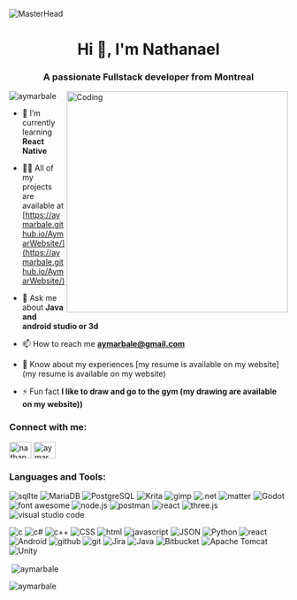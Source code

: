 ![MasterHead](https://img.freepik.com/free-vector/mobile-application-tupography-banner-with-mobile-device-symbols-flat-illustration_1284-29498.jpg?w=1380&t=st=1707518506~exp=1707519106~hmac=378d2c9448a4fbb948661b92afb8a2820f898dc907f566caf540f40d9643e40e)

<h1 align="center">Hi 👋, I'm Nathanael</h1>
<h3 align="center">A passionate Fullstack developer from Montreal</h3>
<img align="right" alt="Coding" width="400" src="https://i.redd.it/n8agw6z2smyb1.gif" >

<p align="left"> <img src="https://komarev.com/ghpvc/?username=aymarbale&label=Profile%20views&color=0e75b6&style=flat" alt="aymarbale" /> </p>

- 🌱 I’m currently learning **React Native**

- 👨‍💻 All of my projects are available at [https://aymarbale.github.io/AymarWebsite/](https://aymarbale.github.io/AymarWebsite/)

- 💬 Ask me about **Java and android studio or 3d**

- 📫 How to reach me **aymarbale@gmail.com**

- 📄 Know about my experiences [my resume is available on my website](my resume is available on my website)

- ⚡ Fun fact **I like to draw and go to the gym (my drawing are available on my website))**

<h3 align="left">Connect with me:</h3>
<p align="left">
<a href="https://linkedin.com/in/nathanael" target="blank"><img align="center" src="https://raw.githubusercontent.com/rahuldkjain/github-profile-readme-generator/master/src/images/icons/Social/linked-in-alt.svg" alt="nathanael" height="30" width="40" /></a>
<a href="https://instagram.com/aymar" target="blank"><img align="center" src="https://raw.githubusercontent.com/rahuldkjain/github-profile-readme-generator/master/src/images/icons/Social/instagram.svg" alt="aymar" height="30" width="40" /></a>
</p>

<h3 align="left">Languages and Tools:</h3>

![sqlIte](https://img.shields.io/badge/MySQL-005C84?style=for-the-badge&logo=mysql&logoColor=white)
![MariaDB](https://img.shields.io/badge/MariaDB-003545?style=for-the-badge&logo=mariadb&logoColor=white)
![PostgreSQL](https://img.shields.io/badge/PostgreSQL-316192style=forthebadge&logo=postgresql&logoColor=white)
![Krita](https://img.shields.io/badge/Krita-203759?style=for-the-badge&logo=krita&logoColor=EEF37B)
![gimp](https://img.shields.io/badge/gimp-5C5543?style=for-the-badge&logo=gimp&logoColor=white)
![.net](https://img.shields.io/badge/.NET-512BD4?style=for-the-badge&logo=dotnet&logoColor=white)
![matter](https://img.shields.io/badge/Matter%20js-4B5562?style=for-the-badge&logo=Matterdotjs&logoColor=white)
![Godot](https://img.shields.io/badge/Godot-478CBF?style=for-the-badge&logo=GodotEngine&logoColor=white)
![font awesome](https://img.shields.io/badge/Font_Awesome-339AF0?style=for-the-badge&logo=fontawesome&logoColor=white)
![node.js](https://img.shields.io/badge/Node%20js-339933?style=for-the-badge&logo=nodedotjs&logoColor=white)
![postman](https://img.shields.io/badge/Postman-FF6C37?style=for-the-badge&logo=Postman&logoColor=white)
![react](https://img.shields.io/badge/React-20232A?style=for-the-badge&logo=react&logoColor=61DAFB)
![three.js](https://img.shields.io/badge/ThreeJs-black?style=for-the-badge&logo=three.js&logoColor=white)
![visual studio code](https://img.shields.io/badge/Visual_Studio_Code-0078D4?style=for-the-badge&logo=visual%20studio%20code&logoColor=white)


![c](https://img.shields.io/badge/C-00599C?style=for-the-badge&logo=c&logoColor=white)
![c#](https://img.shields.io/badge/C%23-239120?style=for-the-badge&logo=csharp&logoColor=white)
![c++](https://img.shields.io/badge/C%2B%2B-00599C?style=for-the-badge&logo=c%2B%2B&logoColor=white)
![CSS](https://img.shields.io/badge/CSS3-1572B6?style=for-the-badge&logo=css3&logoColor=white)
![html](https://img.shields.io/badge/HTML5-E34F26?style=for-the-badge&logo=html5&logoColor=white)
![javascript](https://img.shields.io/badge/JavaScript-323330?style=for-the-badge&logo=javascript&logoColor=F7DF1E)
![JSON](https://img.shields.io/badge/json-5E5C5C?style=for-the-badge&logo=json&logoColor=white)
![Python](https://img.shields.io/badge/Python-FFD43B?style=for-the-badge&logo=python&logoColor=blue)
![react](https://img.shields.io/badge/React_Native-20232A?style=for-the-badge&logo=react&logoColor=61DAFB)
![Android](https://img.shields.io/badge/Android-3DDC84?style=for-the-badge&logo=android&logoColor=white)
![github](https://img.shields.io/badge/GitHub-100000?style=for-the-badge&logo=github&logoColor=white)
![git](https://img.shields.io/badge/GIT-E44C30?style=for-the-badge&logo=git&logoColor=white)
![Jira](https://img.shields.io/badge/Jira-0052CC?style=for-the-badge&logo=Jira&logoColor=white)
![Java](https://img.shields.io/badge/java-%23ED8B00.svg?style=for-the-badge&logo=openjdk&logoColor=white)
![Bitbucket](https://img.shields.io/badge/bitbucket-%230047B3.svg?style=for-the-badge&logo=bitbucket&logoColor=white)
![Apache Tomcat](https://img.shields.io/badge/apache%20tomcat-%23F8DC75.svg?style=for-the-badge&logo=apache-tomcat&logoColor=black)
![Unity](https://img.shields.io/badge/unity-%23000000.svg?style=for-the-badge&logo=unity&logoColor=white)


<p>&nbsp;<img align="center" src="https://github-readme-stats.vercel.app/api?username=aymarbale&show_icons=true&locale=en" alt="aymarbale" /></p>

<p><img align="center" src="https://github-readme-streak-stats.herokuapp.com/?user=aymarbale&" alt="aymarbale" /></p>
